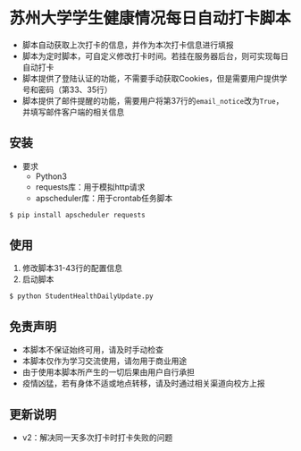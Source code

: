 # 苏州大学学生健康情况每日自动打卡脚本

- 脚本自动获取上次打卡的信息，并作为本次打卡信息进行填报
- 脚本为定时脚本，可自定义修改打卡时间。若挂在服务器后台，则可实现每日自动打卡
- 脚本提供了登陆认证的功能，不需要手动获取Cookies，但是需要用户提供学号和密码（第33、35行）
- 脚本提供了邮件提醒的功能，需要用户将第37行的`email_notice`改为`True`，并填写邮件客户端的相关信息

## 安装

- 要求
    - Python3
    - requests库：用于模拟http请求
    - apscheduler库：用于crontab任务脚本

```bash
$ pip install apscheduler requests
```

## 使用

1. 修改脚本31-43行的配置信息
2. 启动脚本

```bash
$ python StudentHealthDailyUpdate.py
```

## 免责声明

- 本脚本不保证始终可用，请及时手动检查
- 本脚本仅作为学习交流使用，请勿用于商业用途
- 由于使用本脚本所产生的一切后果由用户自行承担
- 疫情凶猛，若有身体不适或地点转移，请及时通过相关渠道向校方上报

## 更新说明

- v2：解决同一天多次打卡时打卡失败的问题
